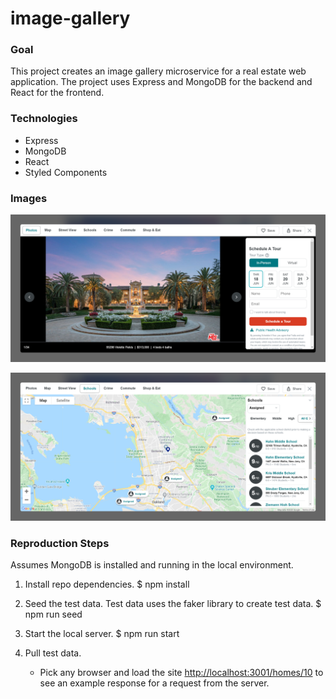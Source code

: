 # image-gallery

### Goal
This project creates an image gallery microservice for a real estate web application.  The project uses Express and MongoDB for the backend and React for the frontend.

### Technologies
  - Express
  - MongoDB
  - React
  - Styled Components

### Images

![Image Gallery](https://github.com/joshua-t-liu/image-gallery/blob/master/images/photos.png)

![Image Gallery](https://github.com/joshua-t-liu/image-gallery/blob/master/images/schools.png)

### Reproduction Steps
Assumes MongoDB is installed and running in the local environment.

1. Install repo dependencies.
    $ npm install

2. Seed the test data. Test data uses the faker library to create test data.
    $ npm run seed

3. Start the local server.
    $ npm run start

4. Pull test data.
    - Pick any browser and load the site <http://localhost:3001/homes/10> to see an example response for a request from the server.
